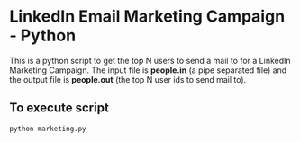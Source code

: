 # LinkedIn Email Marketing Campaign - Python

This is a python script to get the top N users to send a mail to for a LinkedIn Marketing Campaign. The input file is **people.in** (a pipe separated file) and the output file is **people.out** (the top N user ids to send mail to).

## To execute script

```
python marketing.py
```